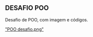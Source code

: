 ## DESAFIO POO

Desafio de POO, com imagem e códigos.

["POO desafio.png"](https://github.com/bselhorst/dio-trilha-java-basico/blob/main/DesafioPOO/POO%20desafio.png)
